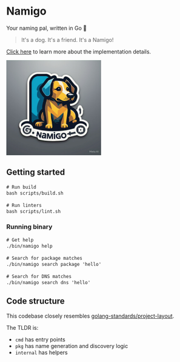 # Namigo

Your naming pal, written in Go 🐶

> It's a dog. It's a friend. It's a Namigo!

[Click here](./docs/approach.md) to learn more about the implementation details.

<img src="./images/namigo.jpeg" alt="Namigo" width="250px" />

## Getting started

```shell
# Run build
bash scripts/build.sh

# Run linters
bash scripts/lint.sh
```

### Running binary

```shell
# Get help
./bin/namigo help

# Search for package matches
./bin/namigo search package 'hello'

# Search for DNS matches
./bin/namigo search dns 'hello'
```

## Code structure

This codebase closely resembles [golang-standards/project-layout].

The TLDR is:

- `cmd` has entry points
- `pkg` has name generation and discovery logic
- `internal` has helpers

[golang-standards/project-layout]: https://github.com/golang-standards/project-layout
